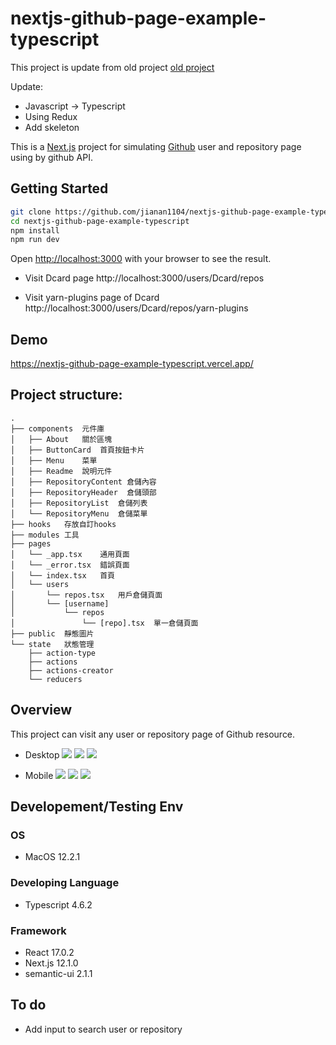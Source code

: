 nextjs-github-page-example-typescript
===
This project is update from old project [old project](https://github.com/jianan1104/nextjs-github-page-example) 

Update:
- Javascript -> Typescript
- Using Redux
- Add skeleton

This is a [Next.js](https://nextjs.org/) project for simulating [Github](https://github.com/) user and repository page using by github API.

## Getting Started

```bash
git clone https://github.com/jianan1104/nextjs-github-page-example-typescript.git
cd nextjs-github-page-example-typescript
npm install
npm run dev
```

Open [http://localhost:3000](http://localhost:3000) with your browser to see the result.

- Visit Dcard page
http://localhost:3000/users/Dcard/repos

- Visit yarn-plugins page of Dcard
http://localhost:3000/users/Dcard/repos/yarn-plugins


## Demo

https://nextjs-github-page-example-typescript.vercel.app/

## Project structure:
```
.
├── components  元件庫
│   ├── About   關於區塊
│   ├── ButtonCard  首頁按鈕卡片
│   ├── Menu    菜單
│   ├── Readme  說明元件
│   ├── RepositoryContent 倉儲內容
│   ├── RepositoryHeader  倉儲頭部
│   ├── RepositoryList  倉儲列表
│   └── RepositoryMenu  倉儲菜單
├── hooks   存放自訂hooks
├── modules 工具
├── pages
│   └── _app.tsx    通用頁面
│   └── _error.tsx  錯誤頁面
│   └── index.tsx   首頁
│   └── users
│       └── repos.tsx   用戶倉儲頁面
│       └── [username]
│           └── repos   
│               └── [repo].tsx  單一倉儲頁面
├── public  靜態圖片
└── state   狀態管理
    ├── action-type
    ├── actions
    ├── actions-creator
    └── reducers
```
## Overview
This project can visit any user or repository page of Github resource.

- Desktop
![](https://i.imgur.com/HtD7Bxu.png)
![](https://i.imgur.com/1QOhic5.png)
![](https://i.imgur.com/yLehl3b.png)

- Mobile
![](https://i.imgur.com/3yie7r5.png)
![](https://i.imgur.com/TOW9nCb.png)
![](https://i.imgur.com/wOIqCly.png)

## Developement/Testing Env
### OS
- MacOS 12.2.1
### Developing Language
- Typescript 4.6.2
### Framework
- React 17.0.2
- Next.js 12.1.0
- semantic-ui 2.1.1



## To do 
- Add input to search user or repository


